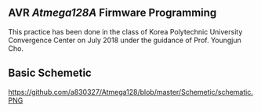 ## AVR _Atmega128A_ Firmware Programming

  This practice has been done in the class of Korea Polytechnic University Convergence Center on July 2018 under the guidance of Prof. Youngjun Cho. 

## Basic Schemetic
https://github.com/a830327/Atmega128/blob/master/Schemetic/schematic.PNG


